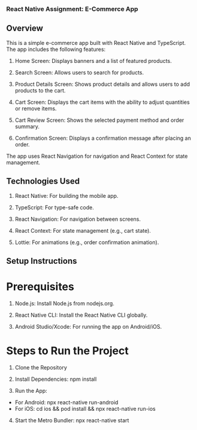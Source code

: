 ### React Native Assignment: E-Commerce App

## Overview

This is a simple e-commerce app built with React Native and TypeScript. The app includes the following features:

1. Home Screen: Displays banners and a list of featured products.

2. Search Screen: Allows users to search for products.

3. Product Details Screen: Shows product details and allows users to add products to the cart.

4. Cart Screen: Displays the cart items with the ability to adjust quantities or remove items.

5. Cart Review Screen: Shows the selected payment method and order summary.

6. Confirmation Screen: Displays a confirmation message after placing an order.

The app uses React Navigation for navigation and React Context for state management.

## Technologies Used

1. React Native: For building the mobile app.

2. TypeScript: For type-safe code.

3. React Navigation: For navigation between screens.

4. React Context: For state management (e.g., cart state).

5. Lottie: For animations (e.g., order confirmation animation).

## Setup Instructions

# Prerequisites

1. Node.js: Install Node.js from nodejs.org.

2. React Native CLI: Install the React Native CLI globally.

3. Android Studio/Xcode: For running the app on Android/iOS.

# Steps to Run the Project

1. Clone the Repository

2. Install Dependencies: npm install

3. Run the App:

- For Android: npx react-native run-android
- For iOS: cd ios && pod install && npx react-native run-ios

4. Start the Metro Bundler: npx react-native start
